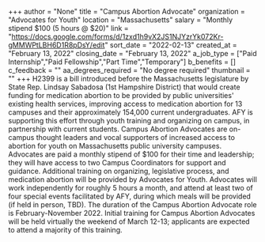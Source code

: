 +++
author = "None"
title = "Campus Abortion Advocate"
organization = "Advocates for Youth"
location = "Massachusetts"
salary = "Monthly stipend $100 (5 hours @ $20)"
link = "https://docs.google.com/forms/d/1zxd1h9vX2JS1NJYzrYk072Kr-gMMWPtLBH6D1R8pDsY/edit"
sort_date = "2022-02-13"
created_at = "February 13, 2022"
closing_date = "February 13, 2022"
a_job_type = ["Paid Internship","Paid Fellowship","Part Time","Temporary"]
b_benefits = []
c_feedback = ""
aa_degrees_required = "No degree required"
thumbnail = ""
+++
H2399 is a bill introduced before the Massachusetts legislature by State Rep. Lindsay Sabadosa (1st Hampshire District) that would create funding for medication abortion to be provided by public universities' existing health services, improving access to medication abortion for 13 campuses and their approximately 154,000 current undergraduates. AFY is supporting this effort through youth training and organizing on campus, in partnership with current students. Campus Abortion Advocates are on-campus thought leaders and vocal supporters of increased access to abortion for youth on Massachusetts public university campuses. Advocates are paid a monthly stipend of $100 for their time and leadership; they will have access to two Campus Coordinators for support and guidance. Additional training on organizing, legislative process, and medication abortion will be provided by Advocates for Youth. Advocates will work independently for roughly 5 hours a month, and attend at least two of four special events facilitated by AFY, during which meals will be provided (if held in person, TBD). The duration of the Campus Abortion Advocate role is February-November 2022. Initial training for Campus Abortion Advocates will be held virtually the weekend of March 12-13; applicants are expected to attend a majority of this training. 